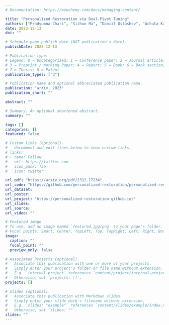 ```yaml
---
# Documentation: https://wowchemy.com/docs/managing-content/

title: "Personalized Restoration via Dual-Pivot Tuning"
authors: ["Pradyumna Chari", "Sizhuo Ma", "Daniil Ostashev", "Achuta Kadambi", "Gurunandan Krishnan", "Jian Wang", "Kfir Aberman"]
date: 2023-12-13
doi: ""

# Schedule page publish date (NOT publication's date).
publishDate: 2023-12-13

# Publication type.
# Legend: 0 = Uncategorized; 1 = Conference paper; 2 = Journal article;
# 3 = Preprint / Working Paper; 4 = Report; 5 = Book; 6 = Book section;
# 7 = Thesis; 8 = Patent
publication_types: ["3"]

# Publication name and optional abbreviated publication name.
publication: "arXiv, 2023"
publication_short: ""

abstract: ""

# Summary. An optional shortened abstract.
summary: ""

tags: []
categories: []
featured: false

# Custom links (optional).
#   Uncomment and edit lines below to show custom links.
# links:
# - name: Follow
#   url: https://twitter.com
#   icon_pack: fab
#   icon: twitter

url_pdf: "https://arxiv.org/pdf/2312.17234"
url_code: "https://github.com/personalized-restoration/personalized-restoration"
url_dataset:
url_poster:
url_project: "https://personalized-restoration.github.io/"
url_slides: 
url_source:
url_video: ""

# Featured image
# To use, add an image named `featured.jpg/png` to your page's folder. 
# Focal points: Smart, Center, TopLeft, Top, TopRight, Left, Right, BottomLeft, Bottom, BottomRight.
image:
  caption: ""
  focal_point: ""
  preview_only: false

# Associated Projects (optional).
#   Associate this publication with one or more of your projects.
#   Simply enter your project's folder or file name without extension.
#   E.g. `internal-project` references `content/project/internal-project/index.md`.
#   Otherwise, set `projects: []`.
projects: []

# Slides (optional).
#   Associate this publication with Markdown slides.
#   Simply enter your slide deck's filename without extension.
#   E.g. `slides: "example"` references `content/slides/example/index.md`.
#   Otherwise, set `slides: ""`.
slides: ""
---
```

